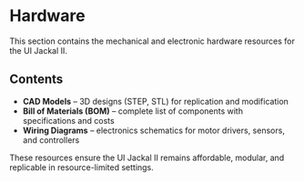 # Hardware

This section contains the mechanical and electronic hardware resources for the UI Jackal II.

## Contents
- **CAD Models** – 3D designs (STEP, STL) for replication and modification  
- **Bill of Materials (BOM)** – complete list of components with specifications and costs  
- **Wiring Diagrams** – electronics schematics for motor drivers, sensors, and controllers  

These resources ensure the UI Jackal II remains affordable, modular, and replicable in resource-limited settings.
